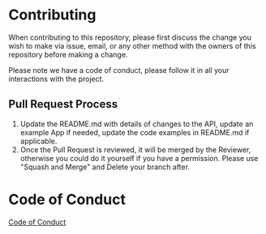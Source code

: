 # Contributing

When contributing to this repository, please first discuss the change you wish to make via issue,
email, or any other method with the owners of this repository before making a change.

Please note we have a code of conduct, please follow it in all your interactions with the project.

## Pull Request Process

1. Update the README.md with details of changes to the API, update an example App if needed, update the code examples in README.md if applicable.
2. Once the Pull Request is reviewed, it will be merged by the Reviewer, otherwise you could do it yourself if you have a permission. Please use "Squash and Merge" and Delete your branch after.

# Code of Conduct

[Code of Conduct](https://github.com/NoriginMedia/react-spatial-navigation/blob/master/CODE_OF_CONDUCT.md)
